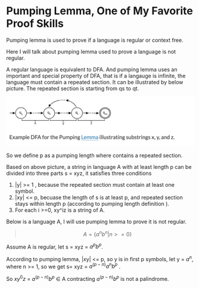 # Pumping Lemma, One of My Favorite Proof Skills

Pumping lemma is used to prove if a language is regular or context free. 

Here I will talk about pumping lemma used to prove a language is not regular. 

A regular language is equivalent to DFA. And pumping lemma uses an important and special property of DFA, that is if a langauge is infinite, the language must contain a repeated section. It can be illustrated by below picture. The repeated section is starting from qs to qt. 

![](pumping-lemma.png)

So we define p as a pumping length where contains a repeated section. 

Based on above picture, a string in language A with at least length p  can be divided into three parts s = xyz, it satisfies three conditions

1. |y| >= 1 , because the repeated section must contain at least one symbol. 
2. |xy| <= p,  becuase the length of s is at least p, and repeated section stays within length p (according to pumping length definition ). 
3. For each i >=0, xy^iz is a string of A. 


Below is a language A, I will use pumping lemma to prove it is not regular. 

> $$A =  \{{a^nb^n| n >=0}\} $$

Assume A is regular, let s = xyz = ${a^pb^p}$.

According to pumping lemma, |xy| <= p, so y is in first p symbols, let y = $a^n$, where n >= 1, so we get s= xyz = ${a^{(p-n)}a^nb^p}$ .

So $xy^0z$ = ${a^{(p-n)}b^p}$ $\in$ A contracting ${a^{(p-n)}b^p}$ is not a palindrome.  



